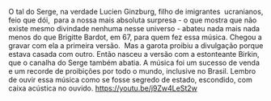 
O tal do Serge, na verdade Lucien Ginzburg, filho de imigrantes  ucranianos, feio que dói,  para a nossa mais absoluta surpresa - o que mostra que não existe mesmo divindade nenhuma nesse universo - abateu nada mais nada menos do que Brigitte Bardot, em 67, para quem fez essa música. Chegou a gravar com ela a primeira versão.  Mas a garota proibiu a divulgação porque estava casada com outro. Então nasceu a versão com a estonteante Birkin, que o canalha do Serge também abatia.  A música foi um sucesso de venda e um recorde de proibições por todo o mundo, inclusive no Brasil. Lembro de ouvir essa música como se fosse segredo de estado, escondido, com caixa acústica no ouvido. 
https://youtu.be/j9Zw4LeSt2w
